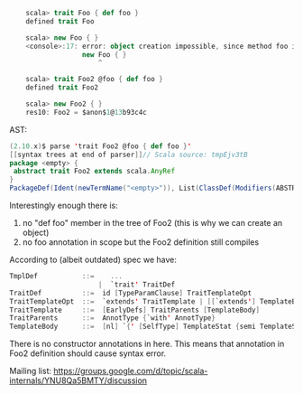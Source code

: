 ```scala
    scala> trait Foo { def foo }
    defined trait Foo

    scala> new Foo { }
    <console>:17: error: object creation impossible, since method foo in trait Foo of type => Unit is not defined
                  new Foo { }
                      ^

    scala> trait Foo2 @foo { def foo }
    defined trait Foo2

    scala> new Foo2 { }
    res10: Foo2 = $anon$1@13b93c4c
```

AST:

```scala
(2.10.x)$ parse 'trait Foo2 @foo { def foo }'
[[syntax trees at end of parser]]// Scala source: tmpEjv3tB
package <empty> {
 abstract trait Foo2 extends scala.AnyRef
}
PackageDef(Ident(newTermName("<empty>")), List(ClassDef(Modifiers(ABSTRACT | INTERFACE | DEFAULTPARAM/TRAIT), newTypeName("Foo2"), List(), Template(List(Select(Ident(scala), newTypeName("AnyRef"))), emptyValDef, List()))))
```



Interestingly enough there is:

1) no "def foo" member in the tree of Foo2 (this is why we can create an object)
2) no foo annotation in scope but the Foo2 definition still compiles


According to (albeit outdated) spec we have:

```scala
TmplDef           ::=    ...                      
                      |  `trait' TraitDef
TraitDef          ::=  id [TypeParamClause] TraitTemplateOpt
TraitTemplateOpt  ::=  `extends' TraitTemplate | [[`extends'] TemplateBody]
TraitTemplate     ::=  [EarlyDefs] TraitParents [TemplateBody]
TraitParents      ::=  AnnotType {`with' AnnotType}
TemplateBody      ::=  [nl] `{' [SelfType] TemplateStat {semi TemplateStat} `}'
```

There is no constructor annotations in here. This means that annotation in Foo2 definition should cause syntax error.

Mailing list: https://groups.google.com/d/topic/scala-internals/YNU8Qa5BMTY/discussion
